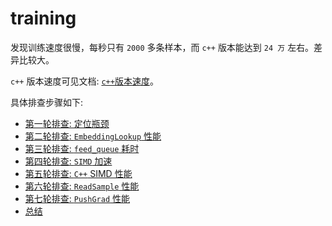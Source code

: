 # training

发现训练速度很慢，每秒只有 `2000` 多条样本，而 `c++` 版本能达到 `24 万` 左右。差异比较大。

`c++` 版本速度可见文档:  [`c++`版本速度](framework/topic/training/cpp_version_speed.md)。

具体排查步骤如下:
- [第一轮排查: 定位瓶颈](framework/topic/training/first_round_perf.md)
- [第二轮排查: `EmbeddingLookup` 性能](framework/topic/training/second_round_embedding_lookup_slow.md)
- [第三轮排查: `feed_queue` 耗时](framework/topic/training/third_round_feed_queue_time.md)
- [第四轮排查: `SIMD` 加速](framework/topic/training/fourth_round_simd_acceleration.md)
- [第五轮排查: `C++` SIMD 性能](framework/topic/training/fifth_round_cpp_simd_performance.md)
- [第六轮排查: `ReadSample` 性能](framework/topic/training/sixth_round_read_sample_slow.md)
- [第七轮排查: `PushGrad` 性能](framework/topic/training/seventh_round_push_grad_slow.md)
- [总结](framework/topic/training/summary.md)